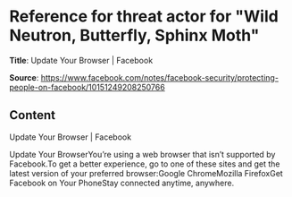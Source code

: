 # Reference for threat actor for "Wild Neutron, Butterfly, Sphinx Moth"

**Title**: Update Your Browser | Facebook

**Source**: https://www.facebook.com/notes/facebook-security/protecting-people-on-facebook/10151249208250766

## Content


Update Your Browser | Facebook





Update Your BrowserYou’re using a web browser that isn’t supported by Facebook.To get a better experience, go to one of these sites and get the latest version of your preferred browser:Google ChromeMozilla FirefoxGet Facebook on Your PhoneStay connected anytime, anywhere.


















